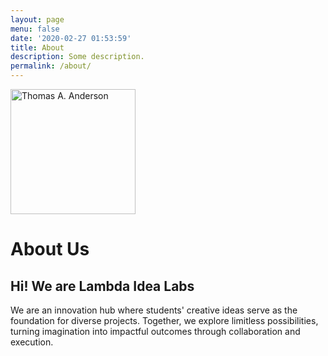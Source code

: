 ```yaml
---
layout: page
menu: false
date: '2020-02-27 01:53:59'
title: About
description: Some description.
permalink: /about/
---
```


<img class="img-rounded" src="/assets/img/uploads/profile.png" alt="Thomas A. Anderson" width="200">

# About Us

## Hi! We are Lambda Idea Labs

We are an innovation hub where students' creative ideas serve as the foundation for diverse projects. Together, we explore limitless possibilities, turning imagination into impactful outcomes through collaboration and execution.